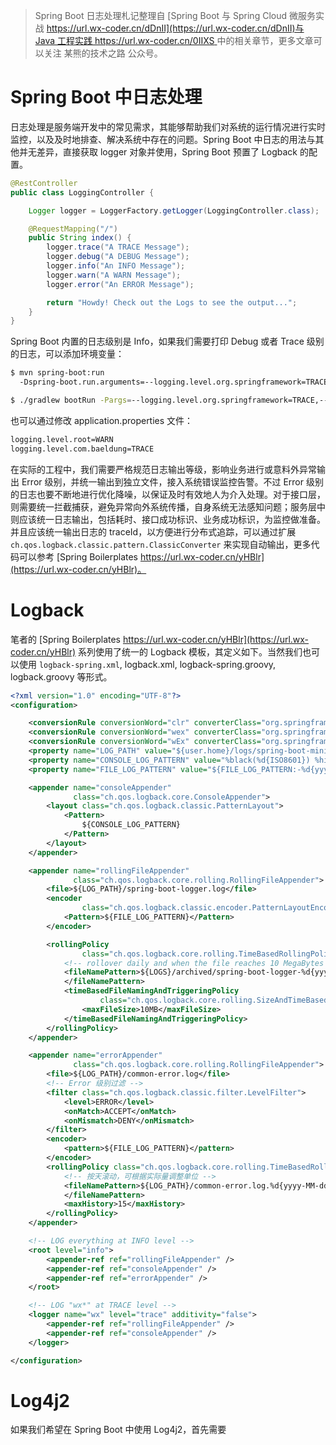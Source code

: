 > Spring Boot 日志处理札记整理自 [Spring Boot 与 Spring Cloud 微服务实战 https://url.wx-coder.cn/dDnII](https://url.wx-coder.cn/dDnII)与 [Java 工程实践 https://url.wx-coder.cn/0IIXS ](https://url.wx-coder.cn/0IIXS) 中的相关章节，更多文章可以关注 某熊的技术之路 公众号。

# Spring Boot 中日志处理

日志处理是服务端开发中的常见需求，其能够帮助我们对系统的运行情况进行实时监控，以及及时地排查、解决系统中存在的问题。Spring Boot 中日志的用法与其他并无差异，直接获取 logger 对象并使用，Spring Boot 预置了 Logback 的配置。

```java
@RestController
public class LoggingController {

    Logger logger = LoggerFactory.getLogger(LoggingController.class);

    @RequestMapping("/")
    public String index() {
        logger.trace("A TRACE Message");
        logger.debug("A DEBUG Message");
        logger.info("An INFO Message");
        logger.warn("A WARN Message");
        logger.error("An ERROR Message");

        return "Howdy! Check out the Logs to see the output...";
    }
}

```

Spring Boot 内置的日志级别是 Info，如果我们需要打印 Debug 或者 Trace 级别的日志，可以添加环境变量：

```sh
$ mvn spring-boot:run
  -Dspring-boot.run.arguments=--logging.level.org.springframework=TRACE,--logging.level.com.baeldung=TRACE

$ ./gradlew bootRun -Pargs=--logging.level.org.springframework=TRACE,--logging.level.com.baeldung=TRACE
```

也可以通过修改 application.properties 文件：

```sh
logging.level.root=WARN
logging.level.com.baeldung=TRACE
```

在实际的工程中，我们需要严格规范日志输出等级，影响业务进行或意料外异常输出 Error 级别，并统一输出到独立文件，接入系统错误监控告警。不过 Error 级别的日志也要不断地进行优化降噪，以保证及时有效地人为介入处理。对于接口层，则需要统一拦截捕获，避免异常向外系统传播，自身系统无法感知问题；服务层中则应该统一日志输出，包括耗时、接口成功标识、业务成功标识，为监控做准备。并且应该统一输出日志的 traceId，以方便进行分布式追踪，可以通过扩展 `ch.qos.logback.classic.pattern.ClassicConverter` 来实现自动输出，更多代码可以参考 [Spring Boilerplates https://url.wx-coder.cn/yHBlr](https://url.wx-coder.cn/yHBlr)。

# Logback

笔者的 [Spring Boilerplates https://url.wx-coder.cn/yHBlr](https://url.wx-coder.cn/yHBlr) 系列使用了统一的 Logback 模板，其定义如下。当然我们也可以使用 `logback-spring.xml`, logback.xml, logback-spring.groovy, logback.groovy 等形式。

```xml
<?xml version="1.0" encoding="UTF-8"?>
<configuration>

    <conversionRule conversionWord="clr" converterClass="org.springframework.boot.logging.logback.ColorConverter" />
    <conversionRule conversionWord="wex" converterClass="org.springframework.boot.logging.logback.WhitespaceThrowableProxyConverter" />
    <conversionRule conversionWord="wEx" converterClass="org.springframework.boot.logging.logback.ExtendedWhitespaceThrowableProxyConverter" />
    <property name="LOG_PATH" value="${user.home}/logs/spring-boot-minimal" />
    <property name="CONSOLE_LOG_PATTERN" value="%black(%d{ISO8601}) %highlight(%-5level) [%blue(%t)] %yellow(%C{1.}): %msg%n%throwable"/>
    <property name="FILE_LOG_PATTERN" value="${FILE_LOG_PATTERN:-%d{yyyy-MM-dd HH:mm:ss.SSS} ${LOG_LEVEL_PATTERN:-%5p} ${PID:- } --- [%t] %-40.40logger{39} : %m%n${LOG_EXCEPTION_CONVERSION_WORD:-%wEx}}"/>

    <appender name="consoleAppender"
              class="ch.qos.logback.core.ConsoleAppender">
        <layout class="ch.qos.logback.classic.PatternLayout">
            <Pattern>
                ${CONSOLE_LOG_PATTERN}
            </Pattern>
        </layout>
    </appender>

    <appender name="rollingFileAppender"
              class="ch.qos.logback.core.rolling.RollingFileAppender">
        <file>${LOG_PATH}/spring-boot-logger.log</file>
        <encoder
                class="ch.qos.logback.classic.encoder.PatternLayoutEncoder">
            <Pattern>${FILE_LOG_PATTERN}</Pattern>
        </encoder>

        <rollingPolicy
                class="ch.qos.logback.core.rolling.TimeBasedRollingPolicy">
            <!-- rollover daily and when the file reaches 10 MegaBytes -->
            <fileNamePattern>${LOGS}/archived/spring-boot-logger-%d{yyyy-MM-dd}.%i.log
            </fileNamePattern>
            <timeBasedFileNamingAndTriggeringPolicy
                    class="ch.qos.logback.core.rolling.SizeAndTimeBasedFNATP">
                <maxFileSize>10MB</maxFileSize>
            </timeBasedFileNamingAndTriggeringPolicy>
        </rollingPolicy>
    </appender>

    <appender name="errorAppender"
              class="ch.qos.logback.core.rolling.RollingFileAppender">
        <file>${LOG_PATH}/common-error.log</file>
        <!-- Error 级别过滤 -->
        <filter class="ch.qos.logback.classic.filter.LevelFilter">
            <level>ERROR</level>
            <onMatch>ACCEPT</onMatch>
            <onMismatch>DENY</onMismatch>
        </filter>
        <encoder>
            <pattern>${FILE_LOG_PATTERN}</pattern>
        </encoder>
        <rollingPolicy class="ch.qos.logback.core.rolling.TimeBasedRollingPolicy">
            <!-- 按天滚动，可根据实际量调整单位 -->
            <fileNamePattern>${LOG_PATH}/common-error.log.%d{yyyy-MM-dd}
            </fileNamePattern>
            <maxHistory>15</maxHistory>
        </rollingPolicy>
    </appender>

    <!-- LOG everything at INFO level -->
    <root level="info">
        <appender-ref ref="rollingFileAppender" />
        <appender-ref ref="consoleAppender" />
        <appender-ref ref="errorAppender" />
    </root>

    <!-- LOG "wx*" at TRACE level -->
    <logger name="wx" level="trace" additivity="false">
        <appender-ref ref="rollingFileAppender" />
        <appender-ref ref="consoleAppender" />
    </logger>

</configuration>
```

# Log4j2

如果我们希望在 Spring Boot 中使用 Log4j2，首先需要
